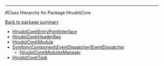 - - -

#Class Hierarchy for Package Hirudo\Core

<div><a href='https://github.com/JeyDotC/Hirudo-docs/blob/master/Hirudo/Core/'>Back to package summary</a></div>

<ul>
<li><a href="https://github.com/JeyDotC/Hirudo-docs/blob/master/Hirudo/Core/EntryPointInterface.md">Hirudo\Core\EntryPointInterface</a></li>
<li><a href="https://github.com/JeyDotC/Hirudo-docs/blob/master/Hirudo/Core/HeaderBag.md">Hirudo\Core\HeaderBag</a></li>
<li><a href="https://github.com/JeyDotC/Hirudo-docs/blob/master/Hirudo/Core/Module.md">Hirudo\Core\Module</a></li>
<li><a href="https://github.com/JeyDotC/Hirudo-docs/blob/master/Symfony/Component/EventDispatcher/EventDispatcher.md">Symfony\Component\EventDispatcher\EventDispatcher</a><ul>
<li><a href="https://github.com/JeyDotC/Hirudo-docs/blob/master/Hirudo/Core/ModulesManager.md">Hirudo\Core\ModulesManager</a></li>
</ul>
</li>
<li><a href="https://github.com/JeyDotC/Hirudo-docs/blob/master/Hirudo/Core/Task.md">Hirudo\Core\Task</a></li>
</ul>
